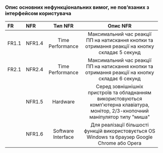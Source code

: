 ### Опис основних нефункціональних вимог, не пов’язаних з інтерфейсом користувача
|FR|NFR|Тип NFR|Опис NFR|
|:-|:-|:-:|:-:|
|FR1.1|NFR1.4|Time Performance|Максимальний час реакції ПП на натискання кнопки та отримання реакції на кнопку складає 5 секунд|
|FR2.1|NFR2.4|Time Performance|Максимальний час реакції ПП на натискання кнопки та отримання реакції на кнопку складає 6 секунд|
||NFR1.5|Hardware|Серед зовнішнішніх пристроїв та обладнанням використовуються комп'ютерна клавіатура, монітор, 2/3-кнопочний маніпулятор типу "миша"|
||NFR1.6|Software Interface|Для реалізації більшості функцій використовується ОS Windows та браузер Google Chrome або Opera|
